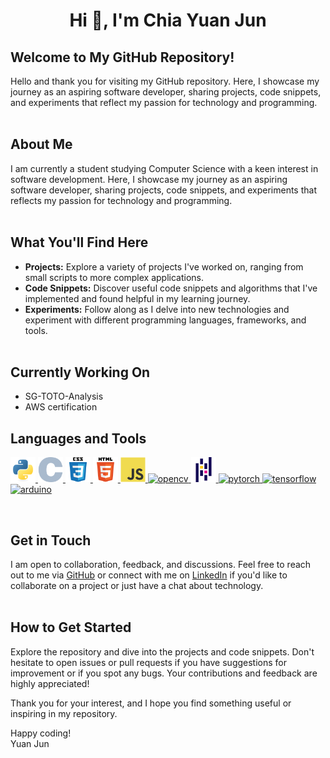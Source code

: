 <h1 align = "center" >Hi 👋, I'm Chia Yuan Jun</h1>

## Welcome to My GitHub Repository!
Hello and thank you for visiting my GitHub repository. Here, I showcase my journey as an aspiring software developer, sharing projects, code snippets, and experiments that reflect my passion for technology and programming.
<br><br>

## About Me
I am currently a student studying Computer Science with a keen interest in software development. Here, I showcase my journey as an aspiring software developer, sharing projects, code snippets, and experiments that reflects my passion for technology and programming.
<br><br>

## What You'll Find Here
- **Projects:** Explore a variety of projects I've worked on, ranging from small scripts to more complex applications.
- **Code Snippets:** Discover useful code snippets and algorithms that I've implemented and found helpful in my learning journey.
- **Experiments:** Follow along as I delve into new technologies and experiment with different programming languages, frameworks, and tools.
<br><br>

## Currently Working On
- SG-TOTO-Analysis
- AWS certification

## Languages and Tools
<p align="left"> <a href="https://www.python.org" target="_blank" rel="noreferrer"> <img src="https://raw.githubusercontent.com/devicons/devicon/master/icons/python/python-original.svg" alt="python" width="40" height="40"/> </a> <a href="https://www.cprogramming.com/" target="_blank" rel="noreferrer"> <img src="https://raw.githubusercontent.com/devicons/devicon/master/icons/c/c-original.svg" alt="c" width="40" height="40"/> </a> <a href="https://www.w3schools.com/css/" target="_blank" rel="noreferrer"> <img src="https://raw.githubusercontent.com/devicons/devicon/master/icons/css3/css3-original-wordmark.svg" alt="css3" width="40" height="40"/> </a> <a href="https://www.w3.org/html/" target="_blank" rel="noreferrer"> <img src="https://raw.githubusercontent.com/devicons/devicon/master/icons/html5/html5-original-wordmark.svg" alt="html5" width="40" height="40"/> </a> <a href="https://developer.mozilla.org/en-US/docs/Web/JavaScript" target="_blank" rel="noreferrer"> <img src="https://raw.githubusercontent.com/devicons/devicon/master/icons/javascript/javascript-original.svg" alt="javascript" width="40" height="40"/> </a> <a href="https://opencv.org/" target="_blank" rel="noreferrer"> <img src="https://www.vectorlogo.zone/logos/opencv/opencv-icon.svg" alt="opencv" width="40" height="40"/> </a> <a href="https://pandas.pydata.org/" target="_blank" rel="noreferrer"> <img src="https://raw.githubusercontent.com/devicons/devicon/2ae2a900d2f041da66e950e4d48052658d850630/icons/pandas/pandas-original.svg" alt="pandas" width="40" height="40"/> </a> <a href="https://pytorch.org/" target="_blank" rel="noreferrer"> <img src="https://www.vectorlogo.zone/logos/pytorch/pytorch-icon.svg" alt="pytorch" width="40" height="40"/> </a> <a href="https://www.tensorflow.org" target="_blank" rel="noreferrer"> <img src="https://www.vectorlogo.zone/logos/tensorflow/tensorflow-icon.svg" alt="tensorflow" width="40" height="40"/> </a> <a href="https://www.arduino.cc/" target="_blank" rel="noreferrer"> <img src="https://cdn.worldvectorlogo.com/logos/arduino-1.svg" alt="arduino" width="40" height="40"/> </a> </p>
<br>

## Get in Touch
I am open to collaboration, feedback, and discussions. Feel free to reach out to me via [GitHub](https://github.com/cyuanjun) or connect with me on [LinkedIn](https://www.linkedin.com/in/chia-yuan-jun) if you'd like to collaborate on a project or just have a chat about technology.
<br><br>

## How to Get Started
Explore the repository and dive into the projects and code snippets. Don't hesitate to open issues or pull requests if you have suggestions for improvement or if you spot any bugs. Your contributions and feedback are highly appreciated!

Thank you for your interest, and I hope you find something useful or inspiring in my repository.

Happy coding!  
Yuan Jun
<br><br>
